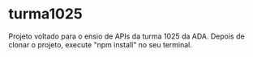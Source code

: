 # turma1025

Projeto voltado para o ensio de APIs da turma 1025 da ADA. Depois de clonar o projeto, execute "npm install" no seu terminal.
